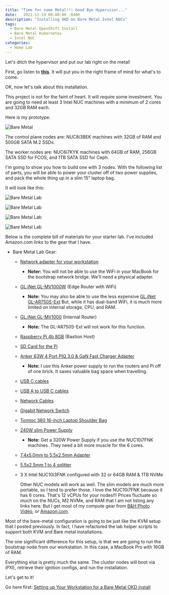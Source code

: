 ```yaml
---
title: "Time for some Metal!!! Good Bye Hypervisor..."
date:   2021-12-19 00:00:00 -0400
description: "Installing OKD on Bare Metal Intel NUCs"
tags:
  - Bare Metal OpenShift Install
  - Bare Metal Kubernetes
  - Intel NUC
categories:
  - Home Lab
---
```

Let's ditch the hypervisor and put our lab right on the metal!

First, go listen to __[this](https://www.youtube.com/watch?v=tMDFv5m18Pw)__.  It will put you in the right frame of mind for what's to come.

OK, now let's talk about this installation.

This project is not for the faint of heart.  It will require some investment.  You are going to need at least 3 Intel NUC machines with a minimum of 2 cores and 32GB RAM each.

Here is my prototype:

![Bare Metal](/_pages/home-lab/lab-build/images/bare-metal.jpg)

The control plane nodes are:  NUC8i3BEK machines with 32GB of RAM and 500GB SATA M.2 SSDs.

The worker nodes are: NUC6i7KYK machines with 64GB of RAM, 256GB SATA SSD for FCOS, and 1TB SATA SSD for Ceph.

I'm going to show you how to build one with 3 nodes.  With the following list of parts, you will be able to power your cluster off of two power supplies, and pack the whole thing up in a slim 15" laptop bag.

It will look like this: 

![Bare Metal Lab](/_pages/home-lab/lab-build/images/bare-metal-lab.jpg)

![Bare Metal Lab](/_pages/home-lab/lab-build/images/bare-metal-front.jpg)

![Bare Metal Lab](/_pages/home-lab/lab-build/images/bare-metal-bag.jpg)

![Bare Metal Lab](/_pages/home-lab/lab-build/images/NetworkTopologyBareMetal.png)

Below is the complete bill of materials for your starter lab.  I've included Amazon.com links to the gear that I have.

* Bare Metal Lab Gear:
  * [Network adapter for your workstation](https://www.amazon.com/gp/product/B08VN3DGK6/ref=ppx_yo_dt_b_search_asin_title?ie=UTF8&psc=1)
    * __Noter:__ You will not be able to use the WiFi in your MacBook for the bootstrap network bridge.  We'll need a physical adapter.
  * [GL.iNet GL-MV1000W](https://www.amazon.com/gp/product/B08DCFBV3H/ref=ppx_yo_dt_b_search_asin_title?ie=UTF8&psc=1) (Edge Router with WiFi)
    * __Note:__ You may also be able to use the less expensive [GL.iNet GL-AR750S-Ext](https://www.amazon.com/GL-iNet-GL-AR750S-Ext-pre-Installed-Cloudflare-Included/dp/B07GBXMBQF/ref=sr_1_3?dchild=1&keywords=gl.iNet&qid=1627902663&sr=8-3)  But, while it has dual-band WiFi, it is much more limited on internal storage, CPU, and RAM.
  * [GL.iNet GL-MV1000](https://www.amazon.com/gp/product/B07ZJD5BZY/ref=ppx_yo_dt_b_search_asin_title?ie=UTF8&psc=1) (Internal Router)
    * __Note:__ The GL-AR750S-Ext will not work for this function.
  * [Raspberry Pi 4b 8GB](https://www.amazon.com/gp/product/B089ZZ8DTV/ref=ppx_yo_dt_b_search_asin_title?ie=UTF8&psc=1) (Bastion Host)
  * [SD Card for the Pi](https://www.amazon.com/gp/product/B08RG6XJZD/ref=ppx_yo_dt_b_search_asin_title?ie=UTF8&psc=1)
  * [Anker 63W 4 Port PIQ 3.0 & GaN Fast Charger Adapter](https://www.amazon.com/gp/product/B088TFZ942/ref=ppx_yo_dt_b_search_asin_title?ie=UTF8&psc=1)
    * __Note:__ I use this Anker power supply to run the routers and Pi off of one brick.  It saves valuable bag space when travelling.
  * [USB C cables](https://www.amazon.com/gp/product/B08R68T84N/ref=ppx_yo_dt_b_search_asin_title?ie=UTF8&psc=1)
  * [USB A to USB C cables](https://www.amazon.com/gp/product/B08T5VXQN3/ref=ppx_yo_dt_b_search_asin_title?ie=UTF8&psc=1)
  * [Network Cables](https://www.amazon.com/gp/product/B07958727H/ref=ppx_yo_dt_b_search_asin_title?ie=UTF8&psc=1)
  * [Gigabit Network Switch](https://www.bhphotovideo.com/c/product/1614892-REG/ubiquiti_networks_usw_flex_mini_unifi_usw_flex_mini.html)
  * [Tomtoc 360 16-inch Laptop Shoulder Bag](https://www.amazon.com/gp/product/B082DTNLBJ/ref=ppx_yo_dt_b_search_asin_title?ie=UTF8&psc=1)
  * [240W slim Power Supply](https://www.amazon.com/gp/product/B07QZGLFWF/ref=ppx_yo_dt_b_search_asin_title?ie=UTF8&psc=1)
    * __Note:__ Get a 320W Power Supply if you use the NUC10i7FNK machines.  They need a bit more muscle for the 6 cores.
  * [7.4x5.0mm to 5.5x2.5mm Adapter](https://www.amazon.com/gp/product/B07W59BMSD/ref=ppx_od_dt_b_asin_title_s00?ie=UTF8&psc=1)
  * [5.5x2.5mm 1 to 4 splitter](https://www.amazon.com/gp/product/B07BBQ54K4/ref=ppx_yo_dt_b_search_asin_title?ie=UTF8&psc=1)
  * 3 X Intel NUC10i3FNK configured with 32 or 64GB RAM & 1TB NVMe

     Other NUC models will work as well.  The slim models are much more portable, so I tend to prefer those.  I love the NUC10i7FNK because it has 6 cores.  That's 12 vCPUs for your nodes!!!
     Prices fluctuate so much on the NUCs, M2 NVMe, and RAM that I am not listing any links here.  But I get most of my compute gear from [B&H Photo Video](https://www.bhphotovideo.com), or [Amazon.com](https://www.amazon.com).

Most of the bare-metal configuration is going to be just like the KVM setup that I posted previously.  In fact, I have refactored the lab helper scripts to support both KVM and Bare metal installations.

The one significant difference for this setup, is that we are going to run the bootstrap node from our workstation.  In this case, a MacBook Pro with 16GB of RAM.

Everything else is pretty much the same.  The cluster nodes will boot via iPXE, retrieve their ignition configs, and run the installation.

Let's get to it!

Go here first:  [Setting up Your Workstation for a Bare Metal OKD install](/home-lab/bare-metal-okd-workstation/)
